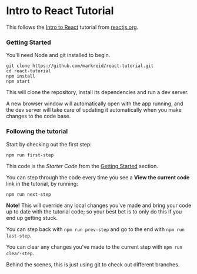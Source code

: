 # Intro to React Tutorial

This follows the [Intro to React](https://reactjs.org/tutorial/tutorial.html) tutorial from [reactjs.org](https://reactjs.org).



### Getting Started

You'll need Node and git installed to begin.

```
git clone https://github.com/markreid/react-tutorial.git
cd react-tutorial
npm install
npm start
```


This will clone the repository, install its dependencies and run a dev server.

A new browser window will automatically open with the app running, and the dev server will take care of updating it automatically when you make changes to the code base.



### Following the tutorial

Start by checking out the first step:
```
npm run first-step
```

This code is the _Starter Code_  from the [Getting Started](https://reactjs.org/tutorial/tutorial.html#getting-started) section.


You can step through the code every time you see a **View the current code** link in the tutorial, by running:

```
npm run next-step
```

**Note!** This will override any local changes you've made and bring your code up to date with the tutorial code; so your best bet is to only do this if you end up getting stuck.


You can step back with `npm run prev-step` and go to the end with `npm run last-step`.

You can clear any changes you've made to the current step with `npm run clear-step`.


Behind the scenes, this is just using git to check out different branches.
